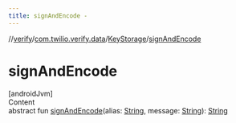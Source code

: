 ```yaml
---
title: signAndEncode -
---
```

//[verify](../../index.md)/[com.twilio.verify.data](../index.md)/[KeyStorage](index.md)/[signAndEncode](sign-and-encode.md)



# signAndEncode  
[androidJvm]  
Content  
abstract fun [signAndEncode](sign-and-encode.md)(alias: [String](https://kotlinlang.org/api/latest/jvm/stdlib/kotlin/-string/index.html), message: [String](https://kotlinlang.org/api/latest/jvm/stdlib/kotlin/-string/index.html)): [String](https://kotlinlang.org/api/latest/jvm/stdlib/kotlin/-string/index.html)  



